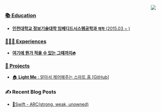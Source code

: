 <div>
  <a href="https://stansign.github.io/">
<img
src="http://img.shields.io/badge/-Tech%20Blog-655ced?style=flat&logo=github&link=https://stansign.github.io/"
style="height : auto; margin-left : 10px; margin-right : 10px;" align="right"/>
</div>

### 📚 Education

- **인천대학교 정보기술대학 임베디드시스템공학과 `재학`** (2015.03 ~ )<br/>

### 🙋🏻‍♂️ Experiences

- **여기에 뭔가 적을 수 있는 그때까지🔥** </br>

### 💾 Projects

- 🏠 **Light Me** : 알아서 제어해주는 스마트 홈 [[GitHub](https://github.com/StanSign/Capstone-Zigbee)]


### ✍ Recent Blog Posts 
- [🍎Swift - ARC(strong, weak, unowned)](https://stansign.github.io/blog/Swift09) <br>
